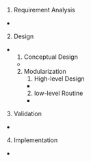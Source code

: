 1. Requirement Analysis
+ 
2. Design
+  
	1. Conceptual Design
	+ 
	2. Modularization
		1. High-level Design
		+ 
		2. low-level Routine
		+ 
3. Validation
+ 
4. Implementation
+ 